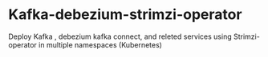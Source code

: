 # Kafka-debezium-strimzi-operator
Deploy Kafka , debezium kafka connect, and releted services using Strimzi-operator in multiple namespaces (Kubernetes)
